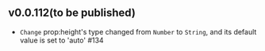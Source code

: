 ## v0.0.112(to be published)

+ `Change` prop:height's type changed from `Number` to `String`, and its default value is set to 'auto' #134